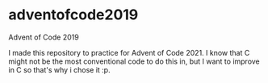 # adventofcode2019
Advent of Code 2019

I made this repository to practice for Advent of Code 2021. I know that C might not be the most conventional code to do this in, but I want to improve in C so that's
why i chose it :p.
